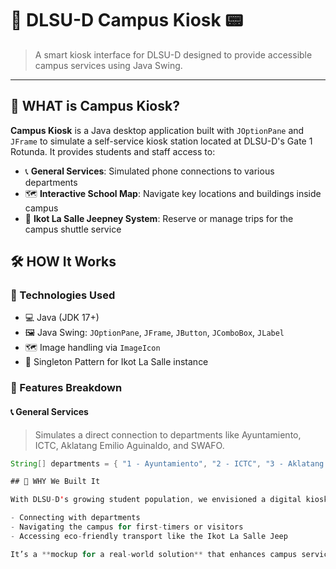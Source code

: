 # 🏫 DLSU-D Campus Kiosk 📟

> A smart kiosk interface for DLSU-D designed to provide accessible campus services using Java Swing.

---

## 📌 WHAT is Campus Kiosk?

**Campus Kiosk** is a Java desktop application built with `JOptionPane` and `JFrame` to simulate a self-service kiosk station located at DLSU-D's Gate 1 Rotunda. It provides students and staff access to:

- 📞 **General Services**: Simulated phone connections to various departments
- 🗺️ **Interactive School Map**: Navigate key locations and buildings inside campus
- 🚐 **Ikot La Salle Jeepney System**: Reserve or manage trips for the campus shuttle service

## 🛠️ HOW It Works

### 📂 Technologies Used
- 💻 Java (JDK 17+)
- 🖼️ Java Swing: `JOptionPane`, `JFrame`, `JButton`, `JComboBox`, `JLabel`
- 🗺️ Image handling via `ImageIcon`
- 🧠 Singleton Pattern for Ikot La Salle instance

### 🧩 Features Breakdown

#### 📞 General Services
> Simulates a direct connection to departments like Ayuntamiento, ICTC, Aklatang Emilio Aguinaldo, and SWAFO.

```java
String[] departments = { "1 - Ayuntamiento", "2 - ICTC", "3 - Aklatang Emilio Aguinaldo", "4 - SWAFO" };

## 🤔 WHY We Built It

With DLSU-D's growing student population, we envisioned a digital kiosk that simplifies:

- Connecting with departments  
- Navigating the campus for first-timers or visitors  
- Accessing eco-friendly transport like the Ikot La Salle Jeep  

It’s a **mockup for a real-world solution** that enhances campus service access — convenient, fast, and intuitive.
